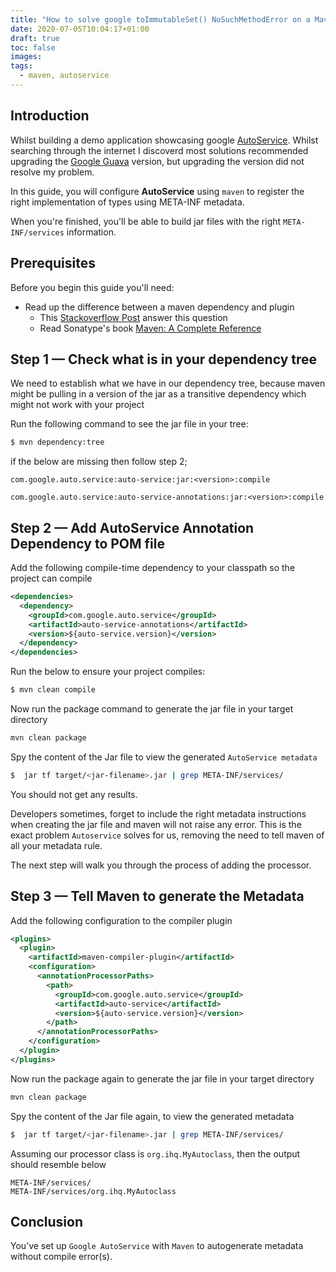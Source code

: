 ```yaml
---
title: "How to solve google toImmutableSet() NoSuchMethodError on a Maven project"
date: 2020-07-05T10:04:17+01:00
draft: true
toc: false
images:
tags:
  - maven, autoservice
---
```


## Introduction
Whilst building a demo application showcasing google 
[AutoService](https://github.com/google/auto/tree/master/service). 
Whilst searching through the internet I discoverd most solutions recommended upgrading the [Google Guava](https://github.com/google/guava) version, but upgrading the version did not resolve my problem.

In this guide, you will configure **AutoService** using `maven` to register the right implementation of types using META-INF metadata.

When you're finished, you'll be able to build jar files with the right 
`META-INF/services` information.

## Prerequisites

Before you begin this guide you'll need:

* Read up the difference between a maven dependency and plugin
    * This [Stackoverflow Post](https://stackoverflow.com/a/26293404) answer this question
    * Read Sonatype's book [Maven: A Complete Reference](https://books.sonatype.com/mvnref-book/reference/index.html) 

## Step 1 — Check what is in your dependency tree 

We need to establish what we have in our dependency tree, because maven might be pulling in a version of the jar as a transitive dependency which might not work with your project  

Run the following command to see the jar file in your tree:

```bash
$ mvn dependency:tree

```
if the below are missing then follow step 2;

`com.google.auto.service:auto-service:jar:<version>:compile`

`com.google.auto.service:auto-service-annotations:jar:<version>:compile`

## Step 2 — Add AutoService Annotation Dependency to POM file

Add the following compile-time dependency to your classpath so the project can compile

```xml
<dependencies>
  <dependency>
    <groupId>com.google.auto.service</groupId>
    <artifactId>auto-service-annotations</artifactId>
    <version>${auto-service.version}</version>
  </dependency>
</dependencies>
```
Run the below to ensure your project compiles:

```bash
$ mvn clean compile
```

Now run the package command to generate the jar file in your target directory

```bash
mvn clean package
```

Spy the content of the Jar file to view the generated `AutoService metadata`

```bash
$  jar tf target/<jar-filename>.jar | grep META-INF/services/
```

You should not get any results. 

Developers sometimes, forget to include the right metadata instructions when creating the  jar file and maven will not raise any error. 
This is the exact problem `Autoservice` solves for us, removing the need to tell maven of all your metadata rule. 

The next step will walk you through the process of adding the processor.

## Step 3 — Tell Maven to generate the Metadata

Add the following configuration to the compiler plugin

```xml
<plugins>
  <plugin>
    <artifactId>maven-compiler-plugin</artifactId>
    <configuration>
      <annotationProcessorPaths>
        <path>
          <groupId>com.google.auto.service</groupId>
          <artifactId>auto-service</artifactId>
          <version>${auto-service.version}</version>
        </path>
      </annotationProcessorPaths>
    </configuration>
  </plugin>
</plugins>
```
Now run the package again to generate the jar file in your target directory

```bash
mvn clean package
```

Spy the content of the Jar file again, to view the generated metadata

```bash
$  jar tf target/<jar-filename>.jar | grep META-INF/services/
```

Assuming our processor class is `org.ihq.MyAutoclass`, then the output should resemble below 

```
META-INF/services/
META-INF/services/org.ihq.MyAutoclass

```

## Conclusion
You’ve set up `Google AutoService` with `Maven` to autogenerate metadata without compile error(s).
